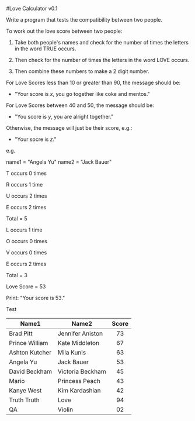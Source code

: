 #Love Calculator v0.1

Write a program that tests the compatibility between two people.

To work out the love score between two people:

1. Take both people's names and check for the number of times the letters in the word TRUE occurs.

2. Then check for the number of times the letters in the word LOVE occurs.

3. Then combine these numbers to make a 2 digit number.

For Love Scores less than 10 or greater than 90, the message should be:

- "Your score is *x*, you go together like coke and mentos."

For Love Scores between 40 and 50, the message should be:

- "You score is *y*, you are alright together."

Otherwise, the message will just be their score, e.g.:

- "Your socre is *z*."

e.g.

name1 = "Angela Yu"
name2 = "Jack Bauer"

T occurs 0 times

R occurs 1 time

U occurs 2 times

E occurs 2 times

Total = 5

L occurs 1 time

O occurs 0 times

V occurs 0 times

E occurs 2 times

Total = 3

Love Score = 53

Print: "Your score is 53."

Test

| Name1 | Name2 | Score |
| ------------- | ------------- | :---: |
| Brad Pitt		| Jennifer Aniston	| 73 |
| Prince William	| Kate Middleton	| 67 |
| Ashton Kutcher	| Mila Kunis		| 63 |
| Angela Yu		| Jack Bauer		| 53 |
| David Beckham		| Victoria Beckham	| 45 |
| Mario			| Princess Peach	| 43 |
| Kanye West		| Kim Kardashian	| 42 |
| Truth Truth		| Love			| 94 |
| QA			| Violin		| 02 |

